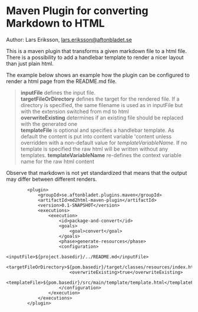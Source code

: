 # Maven Plugin for converting Markdown to HTML

Author: Lars Eriksson, lars.eriksson@aftonbladet.se

This is a maven plugin that transforms a given markdown file to a html file. There is a possibility to add a handlebar
template to render a nicer layout than just plain html.

The example below shows an example how the plugin can be configured to render a html page from the README.md file.

> **inputFile** defines the input file.  
> **targetFileOrDirectory** defines the target for the rendered file. If a directory is specified, the same filename is used
> as in inputFile but with the extension switched from md to html  
> **overwriteExisting** determines if an existing file should be replaced with the generated one  
> **templateFile** is optional and specifies a handlebar template. As default the content is put into content variable 
> 'content unless overridden with a non-default value for _templateVariableName_. If no template is specified the raw
> html will be written without any templates.
> **templateVariableName** re-defines the context variable name for the raw html content

Observe that markdown is not yet standardized that means that the output may differ between different renders.


            <plugin>
                <groupId>se.aftonbladet.plugins.maven</groupId>
                <artifactId>md2html-maven-plugin</artifactId>                
                <version>0.1-SNAPSHOT</version>
                <executions>
                    <execution>
                        <id>package-and-convert</id>
                        <goals>
                            <goal>convert</goal>
                        </goals>
                        <phase>generate-resources</phase>
                        <configuration>
                            <inputFile>${project.basedir}/../README.md</inputFile>
                            <targetFileOrDirectory>${pom.basedir}/target/classes/resources/index.html</targetFileOrDirectory>
                            <overwriteExisting>true</overwriteExisting>
                            <templateFile>${pom.basedir}/src/main/template/template.html</templateFile>
                        </configuration>
                    </execution>
                </executions>
            </plugin>
